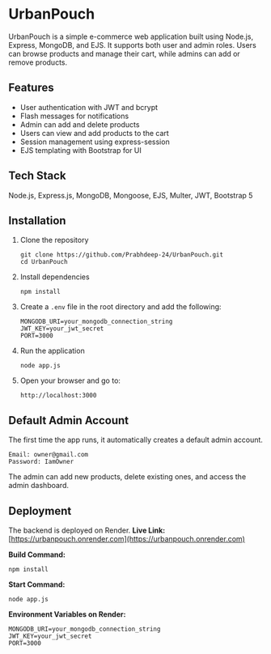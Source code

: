 # UrbanPouch

UrbanPouch is a simple e-commerce web application built using Node.js, Express, MongoDB, and EJS. It supports both user and admin roles. Users can browse products and manage their cart, while admins can add or remove products.

## Features

* User authentication with JWT and bcrypt
* Flash messages for notifications
* Admin can add and delete products
* Users can view and add products to the cart
* Session management using express-session
* EJS templating with Bootstrap for UI

## Tech Stack

Node.js, Express.js, MongoDB, Mongoose, EJS, Multer, JWT, Bootstrap 5

## Installation

1. Clone the repository

   ```
   git clone https://github.com/Prabhdeep-24/UrbanPouch.git
   cd UrbanPouch
   ```

2. Install dependencies

   ```
   npm install
   ```

3. Create a `.env` file in the root directory and add the following:

   ```
   MONGODB_URI=your_mongodb_connection_string
   JWT_KEY=your_jwt_secret
   PORT=3000
   ```

4. Run the application

   ```
   node app.js
   ```

5. Open your browser and go to:

   ```
   http://localhost:3000
   ```

## Default Admin Account

The first time the app runs, it automatically creates a default admin account.

```
Email: owner@gmail.com  
Password: IamOwner
```

The admin can add new products, delete existing ones, and access the admin dashboard.

## Deployment

The backend is deployed on Render.
**Live Link:** [https://urbanpouch.onrender.com](https://urbanpouch.onrender.com)

**Build Command:**

```
npm install
```

**Start Command:**

```
node app.js
```

**Environment Variables on Render:**

```
MONGODB_URI=your_mongodb_connection_string
JWT_KEY=your_jwt_secret
PORT=3000
```
